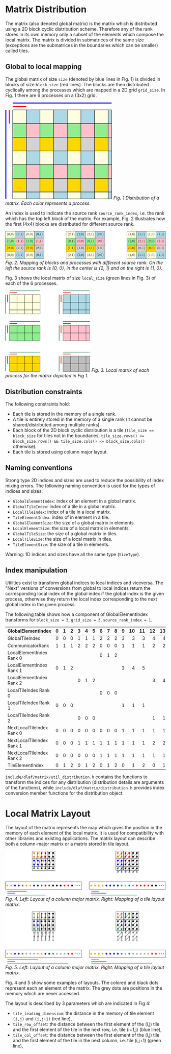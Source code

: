 # Matrix Distribution

The matrix (also denoted global matrix) is the matrix which is distributed using a 2D block cyclic distribution scheme.
Therefore any of the rank stores in its own memory only a subset of the elements which compose the local matrix.
The matrix is divided in submatrices of the same size (exceptions are the submatrices in the boundaries which can be smaller) called tiles.

## Global to local mapping

The global matrix of size `size` (denoted by blue lines in Fig. 1) is divided in blocks of size `block_size` (red lines).
The blocks are then distributed cyclically among the processes which are mapped in a 2D grid `grid_size`. In Fig. 1 there are 6 processes on a (3x2) grid.

![Fig. 1 Distribution of a matrix. Each color represents a process.](figures/distribution.png)
*Fig. 1 Distribution of a matrix. Each color represents a process.*

An index is used to indicate the source rank `source_rank_index`, i.e. the rank which has the top left block of the matrix.
For example, Fig. 2 illustrates how the first (4x4) blocks are distributed for different source rank.

![Fig. 2. Mapping of blocks and processes with different source rank. On the left the source rank is {0, 0}, in the center is {2, 1} and on the right is {1, 0}.](figures/src_rank.png)
*Fig. 2. Mapping of blocks and processes with different source rank. On the left the source rank is {0, 0}, in the center is {2, 1} and on the right is {1, 0}.*

Fig. 3 shows the local matrix of size `local_size` (green lines in Fig. 3) of each of the 6 processes.

![Fig. 3. Local matrix of each process for the matrix depicted in Fig 1.](figures/local.png)
*Fig. 3. Local matrix of each process for the matrix depicted in Fig 1.*

## Distribution constraints

The following constraints hold:
- Each tile is stored in the memory of a single rank.
- A tile is entirely stored in the memory of a single rank (it cannot be shared/distributed among multiple ranks).
- Each block of the 2D block cyclic distribution is a tile (`tile_size == block_size` for tiles not in the boundaries, `tile_size.rows() <= block_size.rows() && tile_size.cols() <= block_size.cols()` otherwise).
- Each tile is stored using column major layout.

## Naming conventions

Strong type 2D indices and sizes are used to reduce the possibility of index mixing errors.
The following naming convention is used for the types of indices and sizes:
- `GlobalElementIndex`: index of an element in a global matrix.
- `GlobalTileIndex`: index of a tile in a global matrix.
- `LocalTileIndex`: index of a tile in a local matrix.
- `TileElementIndex`: index of in element in a tile.
- `GlobalElementSize`: the size of a global matrix in elements.
- `LocalElementSize`: the size of a local matrix in elements.
- `GlobalTileSize`: the size of a global matrix in tiles.
- `LocalTileSize`: the size of a local matrix in tiles.
- `TileElementSize`: the size of a tile in elements.

Warning: 1D indices and sizes have all the same type (`SizeType`).

## Index manipulation

Utilities exist to transform global indices to local indices and viceversa.
The "Next" versions of conversions from global to local indices return the corresponding local index of the global index if the global index is the given process,
otherwise they return the local index corresponding to the next global index in the given process.

The following table shows how a component of GlobalElementIndex transforms for `block_size = 3`, `grid_size = 3`, `source_rank_index = 1`.

| GlobalElementIndex        |  0 |  1 |  2 |  3 |  4 |  5 |  6 |  7 |  8 |  9 | 10 | 11 | 12 | 13 | 14 | 15 |
|---------------------------|---:|---:|---:|---:|---:|---:|---:|---:|---:|---:|---:|---:|---:|---:|---:|---:|
| GlobalTileIndex           |  0 |  0 |  0 |  1 |  1 |  1 |  2 |  2 |  2 |  3 |  3 |  3 |  4 |  4 |  4 |  5 |
| CommunicatorRank          |  1 |  1 |  1 |  2 |  2 |  2 |  0 |  0 |  0 |  1 |  1 |  1 |  2 |  2 |  2 |  0 |
| LocalElementIndex Rank 0  |    |    |    |    |    |    |  0 |  1 |  2 |    |    |    |    |    |    |  3 |
| LocalElementIndex Rank 1  |  0 |  1 |  2 |    |    |    |    |    |    |  3 |  4 |  5 |    |    |    |    |
| LocalElementIndex Rank 2  |    |    |    |  0 |  1 |  2 |    |    |    |    |    |    |  3 |  4 |  5 |    |
| LocalTileIndex Rank 0     |    |    |    |    |    |    |  0 |  0 |  0 |    |    |    |    |    |    |  1 |
| LocalTileIndex Rank 1     |  0 |  0 |  0 |    |    |    |    |    |    |  1 |  1 |  1 |    |    |    |    |
| LocalTileIndex Rank 2     |    |    |    |  0 |  0 |  0 |    |    |    |    |    |    |  1 |  1 |  1 |    |
| NextLocalTileIndex Rank 0 |  0 |  0 |  0 |  0 |  0 |  0 |  0 |  0 |  0 |  1 |  1 |  1 |  1 |  1 |  1 |  1 |
| NextLocalTileIndex Rank 1 |  0 |  0 |  0 |  1 |  1 |  1 |  1 |  1 |  1 |  1 |  1 |  1 |  2 |  2 |  2 |  2 |
| NextLocalTileIndex Rank 2 |  0 |  0 |  0 |  0 |  0 |  0 |  1 |  1 |  1 |  1 |  1 |  1 |  1 |  1 |  1 |  2 |
| TileElementIndex          |  0 |  1 |  2 |  0 |  1 |  2 |  0 |  1 |  2 |  0 |  1 |  2 |  0 |  1 |  2 |  0 |

`include/dlaf/matrix/util_distribution.h` contains the functions to transform the indices for any distribution (distribution details are arguments of the functions),
while `include/dlaf/matrix/distribution.h` provides index conversion member functions for the distribution object.

# Local Matrix Layout

The layout of the matrix represents the map which gives the position in the memory of each element of the local matrix.
It is used for compatibility with other libraries and existing applications.
The matrix layout can describe both a column-major matrix or a matrix stored in tile layout.

![Fig. 4. Left: Layout of a column major matrix. Right: Mapping of a tile layout matrix.](figures/layout1.png)
*Fig. 4. Left: Layout of a column major matrix. Right: Mapping of a tile layout matrix.*

![Fig. 5. Left: Layout of a column major matrix. Right: Mapping of a tile layout matrix.](figures/layout2.png)
*Fig. 5. Left: Layout of a column major matrix. Right: Mapping of a tile layout matrix.*

Fig. 4 and 5 show some examples of layouts. The colored and black dots represent each an element of the matrix.
The grey dots are positions in the memory which are never accessed.

The layout is described by 3 parameters which are indicated in Fig 4:
- `tile_leading_dimension`: the distance in the memory of tile element `(i,j)` and `(i,j+1)` (red line),
- `tile_row_offset`: the distance between the first element of the (i,j) tile and the first element of the tile in the next row, i.e. tile (i+1,j) (blue line),
- `tile_col_offset`: the distance between the first element of the (i,j) tile and the first element of the tile in the next column, i.e. tile (i,j+1) (green line),
